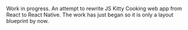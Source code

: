 Work in progress. An attempt to rewrite JS Kitty Cooking web app from React to React Native. The work has just began so it is only a layout blueprint by now.

